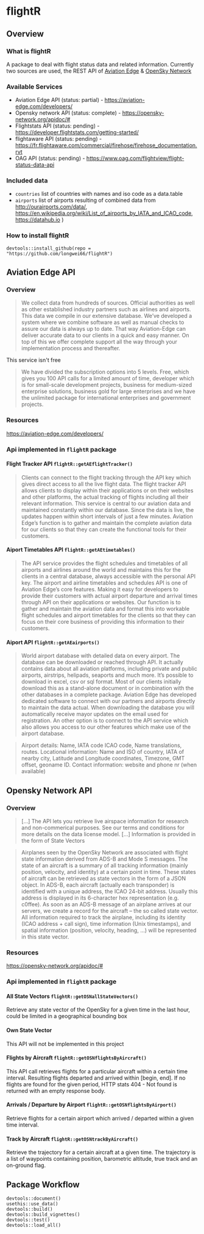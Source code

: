 # flightR

## Overview

### What is flightR

A package to deal with flight status data and related information.
Currently two sources are used, the REST API of [Aviation Edge](https://aviation-edge.com/developers/) & [OpenSky Network]()

### Available Services

- Aviation Edge API (status: partial) - https://aviation-edge.com/developers/
- Opensky network API (status: complete) - https://opensky-network.org/apidoc/#
- Flightstats API (status: pending) - https://developer.flightstats.com/getting-started/
- flightaware API (status: pending) - https://fr.flightaware.com/commercial/firehose/firehose_documentation.rvt
- OAG API (status: pending) - https://www.oag.com/flightview/flight-status-data-api

### Included data

- `countries` list of countries with names and iso code as a data.table
- `airports` list of airports resulting of combined data from http://ourairports.com/data/, https://en.wikipedia.org/wiki/List_of_airports_by_IATA_and_ICAO_code, https://datahub.io )


### How to install flightR

`devtools::install_github(repo = "https://github.com/longwei66/flightR")`


## Aviation Edge API

### Overview

> We collect data from hundreds of sources. Official authorities as well as other established industry partners such as airlines and airports. This data we compile in our extensive database. We’ve developed a system where we combine software as well as manual checks to assure our data is always up to date. That way Aviation-Edge can deliver accurate data to our clients in a quick and easy manner. On top of this we offer complete support all the way through your implementation process and thereafter.

This service isn't free

> We have divided the subscription options into 5 levels. Free, which gives you 100 API calls for a limited amount of time, developer which is for small-scale development projects, business for medium-sized enterprise solutions, business gold for large enterprises and we have the unlimited package for international enterprises and government projects.

### Resources
https://aviation-edge.com/developers/

### Api implemented in `flightR` package


#### Flight Tracker API `flightR::getAEflightTracker()`

> Clients can connect to the flight tracking through the API key which gives direct access to all the live flight data. The flight tracker API allows clients to display within their applications or on their websites and other platforms, the actual tracking of flights including all their relevant information. This service is central to our aviation data and maintained constantly within our database. Since the data is live, the updates happen within short intervals of just a few minutes. Aviation Edge’s function is to gather and maintain the complete aviation data for our clients so that they can create the functional tools for their customers.

#### Aiport Timetables API `flightR::getAEtimetables()`

> The API service provides the flight schedules and timetables of all airports and airlines around the world and maintains this for the clients in a central database, always accessible with the personal API key. The airport and airline timetables and schedules API is one of Aviation Edge’s core features. Making it easy for developers to provide their customers with actual airport departure and arrival times through API on their applications or websites. Our function is to gather and maintain the aviation data and format this into workable flight schedules and airport timetables for the clients so that they can focus on their core business of providing this information to their customers.

#### Aiport API `flightR::getAEairports()`

> World airport database with detailed data on every airport. The database can be downloaded or reached through API. It actually contains data about all aviation platforms, including private and public airports, airstrips, helipads, seaports and much more. It’s possible to download in excel, csv or sql format. Most of our clients initially download this as a stand-alone document or in combination with the other databases in a complete package. Aviation Edge has developed dedicated software to connect with our partners and airports directly to maintain the data actual. When downloading the database you will automatically receive mayor updates on the email used for registration. An other option is to connect to the API service which also allows you access to our other features which make use of the airport database.

> Airport details: Name, IATA code ICAO code, Name translations, routes. Locational information: Name and ISO of country, IATA of nearby city, Latitude and Longitude coordinates, Timezone, GMT offset, geoname ID. Contact information: website and phone nr (when available)

## Opensky Network API

### Overview

> [...] The API lets you retrieve live airspace information for research and non-commerical purposes. See our terms and conditions for more details on the data license model. [...] Information is provided in the form of State Vectors

> Airplanes seen by the OpenSky Network are associated with flight state information derived from ADS-B and Mode S messages. The state of an aircraft is a summary of all tracking information (mainly position, velocity, and identity) at a certain point in time. These states of aircraft can be retrieved as state vectors in the form of a JSON object.
In ADS-B, each aircraft (actually each transponder) is identified with a unique address, the ICAO 24-bit address. Usually this address is displayed in its 6-character hex representation (e.g. c0ffee).
As soon as an ADS-B message of an airplane arrives at our servers, we create a record for the aircraft – the so called state vector. All information required to track the airplane, including its identity (ICAO address + call sign), time information (Unix timestamps), and spatial information (position, velocity, heading, …) will be represented in this state vector.


### Resources
https://opensky-network.org/apidoc/#

### Api implemented in `flightR` package

#### All State Vectors `flightR::getOSNallStateVectors()`
Retrieve any state vector of the OpenSky for a given time in the last hour, could be limited in a geographical bounding box

#### Own State Vector
This API will not be implemented in this project

#### Flights by Aircraft `flightR::getOSNflightsByAircraft()`
This API call retrieves flights for a particular aircraft within a certain time interval. Resulting flights departed and arrived within [begin, end]. If no flights are found for the given period, HTTP stats 404 - Not found is returned with an empty response body.

#### Arrivals / Departure by Airport `flightR::getOSNflightsByAirport()`

Retrieve flights for a certain airport which arrived / departed within a given time interval.


#### Track by Aircraft `flightR::getOSNtrackByAircraft()`

Retrieve the trajectory for a certain aircraft at a given time. The trajectory is a list of waypoints containing position, barometric altitude, true track and an on-ground flag.


## Package Workflow

```
devtools::document()
usethis::use_data()
devtools::build()
devtools::build_vignettes()
devtools::test()
devtools::load_all()

```
